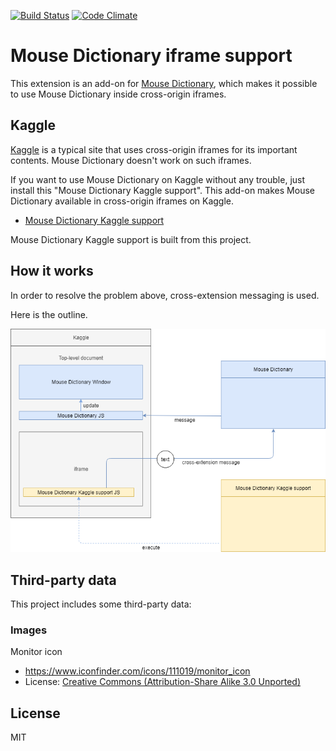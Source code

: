 [![Build Status](https://travis-ci.org/wtetsu/mouse-dictionary-iframe.svg?branch=master)](https://travis-ci.org/wtetsu/mouse-dictionary-iframe)
[![Code Climate](https://codeclimate.com/github/wtetsu/mouse-dictionary-iframe/badges/gpa.svg)](https://codeclimate.com/github/wtetsu/mouse-dictionary-iframe)

# Mouse Dictionary iframe support

This extension is an add-on for [Mouse Dictionary](https://github.com/wtetsu/mouse-dictionary), which makes it possible to use Mouse Dictionary inside cross-origin iframes.

## Kaggle

[Kaggle](https://www.kaggle.com/) is a typical site that uses cross-origin iframes for its important contents. Mouse Dictionary doesn't work on such iframes.

If you want to use Mouse Dictionary on Kaggle without any trouble, just install this "Mouse Dictionary Kaggle support". This add-on makes Mouse Dictionary available in cross-origin iframes on Kaggle.

- [Mouse Dictionary Kaggle support](https://chrome.google.com/webstore/detail/mouse-dictionary-iframe-s/bepofoammpdjhfdibmlghoaljkemineg)

Mouse Dictionary Kaggle support is built from this project.

## How it works

In order to resolve the problem above, cross-extension messaging is used.

Here is the outline.

![](img/outline.png)

## Third-party data

This project includes some third-party data:

### Images

Monitor icon

- https://www.iconfinder.com/icons/111019/monitor_icon
- License: [Creative Commons (Attribution-Share Alike 3.0 Unported)](https://creativecommons.org/licenses/by-sa/3.0/)

## License

MIT
